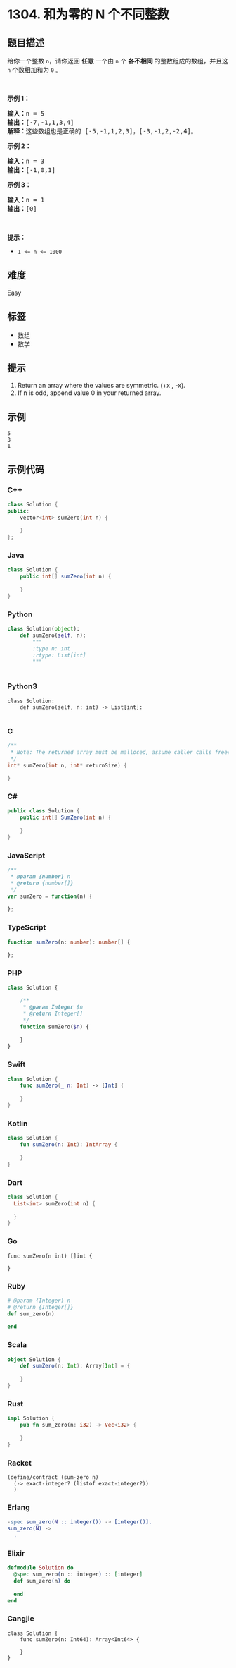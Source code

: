 # 1304. 和为零的 N 个不同整数

## 题目描述

<p>给你一个整数&nbsp;<code>n</code>，请你返回 <strong>任意&nbsp;</strong>一个由 <code>n</code>&nbsp;个 <strong>各不相同&nbsp;</strong>的整数组成的数组，并且这 <code>n</code> 个数相加和为 <code>0</code> 。</p>

<p>&nbsp;</p>

<p><strong>示例 1：</strong></p>

<pre><strong>输入：</strong>n = 5
<strong>输出：</strong>[-7,-1,1,3,4]
<strong>解释：</strong>这些数组也是正确的 [-5,-1,1,2,3]，[-3,-1,2,-2,4]。
</pre>

<p><strong>示例 2：</strong></p>

<pre><strong>输入：</strong>n = 3
<strong>输出：</strong>[-1,0,1]
</pre>

<p><strong>示例 3：</strong></p>

<pre><strong>输入：</strong>n = 1
<strong>输出：</strong>[0]
</pre>

<p>&nbsp;</p>

<p><strong>提示：</strong></p>

<ul>
	<li><code>1 &lt;= n &lt;= 1000</code></li>
</ul>


## 难度

Easy

## 标签

- 数组
- 数学

## 提示

1. Return an array where the values are symmetric. (+x , -x).
2. If n is odd, append value 0 in your returned array.

## 示例

```
5
3
1
```

## 示例代码

### C++

```cpp
class Solution {
public:
    vector<int> sumZero(int n) {
        
    }
};
```

### Java

```java
class Solution {
    public int[] sumZero(int n) {
        
    }
}
```

### Python

```python
class Solution(object):
    def sumZero(self, n):
        """
        :type n: int
        :rtype: List[int]
        """
        
```

### Python3

```python3
class Solution:
    def sumZero(self, n: int) -> List[int]:
        
```

### C

```c
/**
 * Note: The returned array must be malloced, assume caller calls free().
 */
int* sumZero(int n, int* returnSize) {
    
}
```

### C#

```csharp
public class Solution {
    public int[] SumZero(int n) {
        
    }
}
```

### JavaScript

```javascript
/**
 * @param {number} n
 * @return {number[]}
 */
var sumZero = function(n) {
    
};
```

### TypeScript

```typescript
function sumZero(n: number): number[] {
    
};
```

### PHP

```php
class Solution {

    /**
     * @param Integer $n
     * @return Integer[]
     */
    function sumZero($n) {
        
    }
}
```

### Swift

```swift
class Solution {
    func sumZero(_ n: Int) -> [Int] {
        
    }
}
```

### Kotlin

```kotlin
class Solution {
    fun sumZero(n: Int): IntArray {
        
    }
}
```

### Dart

```dart
class Solution {
  List<int> sumZero(int n) {
    
  }
}
```

### Go

```golang
func sumZero(n int) []int {
    
}
```

### Ruby

```ruby
# @param {Integer} n
# @return {Integer[]}
def sum_zero(n)
    
end
```

### Scala

```scala
object Solution {
    def sumZero(n: Int): Array[Int] = {
        
    }
}
```

### Rust

```rust
impl Solution {
    pub fn sum_zero(n: i32) -> Vec<i32> {
        
    }
}
```

### Racket

```racket
(define/contract (sum-zero n)
  (-> exact-integer? (listof exact-integer?))
  )
```

### Erlang

```erlang
-spec sum_zero(N :: integer()) -> [integer()].
sum_zero(N) ->
  .
```

### Elixir

```elixir
defmodule Solution do
  @spec sum_zero(n :: integer) :: [integer]
  def sum_zero(n) do
    
  end
end
```

### Cangjie

```cangjie
class Solution {
    func sumZero(n: Int64): Array<Int64> {

    }
}
```

